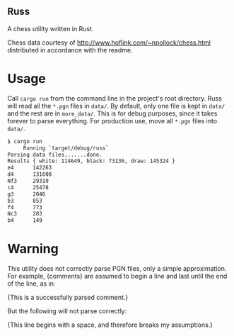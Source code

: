 Russ
----

A chess utility written in Rust.

Chess data courtesy of http://www.hoflink.com/~npollock/chess.html
distributed in accordance with the readme.

Usage
=====

Call `cargo run` from the command line in the project's root
directory.  Russ will read all the `*.pgn` files in `data/`.  By
default, only one file is kept in `data/` and the rest are in
`more_data/`.  This is for debug purposes, since it takes forever to
parse everything.  For production use, move all `*.pgn` files into
`data/`.

```bash
$ cargo run
     Running `target/debug/russ`
Parsing data files.......done.
Results { white: 114649, black: 73136, draw: 145324 }
e4		142263
d4		131608
Nf3		29319
c4		25478
g3		2046
b3		853
f4		773
Nc3		283
b4		149
```

Warning
=======

This utility does not correctly parse PGN files, only a simple
approximation.  For example, {comments} are assumed to begin a line
and last until the end of the line, as in:

{This is a successfully parsed comment.}

But the following will not parse correctly:

 {This line begins with a space, and therefore breaks my assumptions.}
